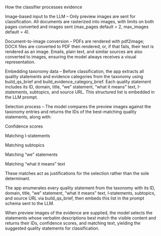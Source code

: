 How the classifier processes evidence

Image-based input to the LLM – Only preview images are sent for classification. All documents are rasterized into images, with limits on both pages converted and images sent (max_pages default = 2, max_images default = 4).

Document-to-image conversion – PDFs are rendered with pdf2image; DOCX files are converted to PDF then rendered, or, if that fails, their text is rendered as an image. Emails, plain text, and similar sources are also converted to images, ensuring the model always receives a visual representation.

Embedding taxonomy data – Before classification, the app extracts all quality statements and evidence categories from the taxonomy using build_qs_brief and build_evidence_category_brief. Each quality statement includes its ID, domain, title, “we” statement, “what it means” text, I-statements, subtopics, and source URL. This structured list is embedded in the LLM prompt.

Selection process – The model compares the preview images against the taxonomy entries and returns the IDs of the best-matching quality statements, along with:

Confidence scores

Matching I-statements

Matching subtopics

Matching “we” statements

Matching “what it means” text

These matches act as justifications for the selection rather than the sole determinant.

The app enumerates every quality statement from the taxonomy with its ID, domain, title, “we” statement, “what it means” text, I‑statements, subtopics, and source URL via build_qs_brief, then embeds this list in the prompt schema sent to the LLM.

When preview images of the evidence are supplied, the model selects the statements whose verbatim descriptions best match the visible content and returns their IDs, confidence scores, and matching text, yielding the suggested quality statements for classification.